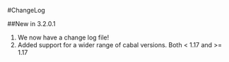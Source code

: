 #ChangeLog


##New in 3.2.0.1 

1. We now have a change log file!
2. Added support for a wider range of cabal versions. 
    Both < 1.17 and >= 1.17
